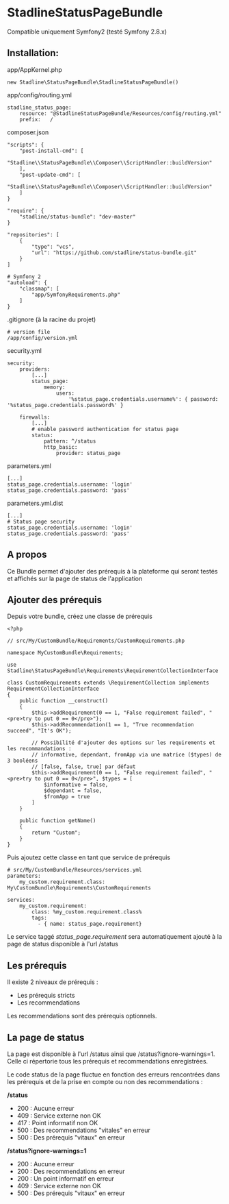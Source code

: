 StadlineStatusPageBundle
==============================

Compatible uniquement Symfony2 (testé Symfony 2.8.x)

Installation:
-------------

app/AppKernel.php

    new Stadline\StatusPageBundle\StadlineStatusPageBundle()

app/config/routing.yml

    stadline_status_page:
        resource: "@StadlineStatusPageBundle/Resources/config/routing.yml"
        prefix:   /

composer.json

    "scripts": {
        "post-install-cmd": [
            "Stadline\\StatusPageBundle\\Composer\\ScriptHandler::buildVersion"
        ],
        "post-update-cmd": [
            "Stadline\\StatusPageBundle\\Composer\\ScriptHandler::buildVersion"
        ]
    }
    
    "require": {
        "stadline/status-bundle": "dev-master"
    }
    
    "repositories": [
        {
            "type": "vcs",
            "url": "https://github.com/stadline/status-bundle.git"
        }
    ]
    
    # Symfony 2
    "autoload": {
        "classmap": [
            "app/SymfonyRequirements.php"
        ]
    }
   
.gitignore (à la racine du projet)
    
    # version file
    /app/config/version.yml
    
security.yml

    security:
        providers:
            [...]
            status_page:
                memory:
                    users:
                        '%status_page.credentials.username%': { password: '%status_page.credentials.password%' }
                    
        firewalls:
            [...]
            # enable password authentication for status page
            status:
                pattern: ^/status
                http_basic:
                    provider: status_page

parameters.yml

    [...]
    status_page.credentials.username: 'login'
    status_page.credentials.password: 'pass'
    
parameters.yml.dist

    [...]
    # Status page security
    status_page.credentials.username: 'login'
    status_page.credentials.password: 'pass'


A propos
--------

Ce Bundle permet d'ajouter des prérequis à la plateforme qui seront testés et affichés sur la page de status de l'application

Ajouter des prérequis
---------------------

Depuis votre bundle, créez une classe de prérequis

    <?php
    
    // src/My/CustomBundle/Requirements/CustomRequirements.php
    
    namespace MyCustomBundle\Requirements;
        
    use Stadline\StatusPageBundle\Requirements\RequirementCollectionInterface
        
    class CustomRequirements extends \RequirementCollection implements RequirementCollectionInterface
    {
        public function __construct()
        {
            $this->addRequirement(0 == 1, "False requirement failed", "<pre>try to put 0 == 0</pre>");
            $this->addRecommendation(1 == 1, "True recommendation succeed", "It's OK");

            // Possibilité d'ajouter des options sur les requirements et les recommandations :
            // informative, dependant, fromApp via une matrice ($types) de 3 booléens
            // [false, false, true] par défaut
            $this->addRequirement(0 == 1, "False requirement failed", "<pre>try to put 0 == 0</pre>", $types = [
                $informative = false,
                $dependant = false,
                $fromApp = true
            ]
        }
        
        public function getName()
        {
            return "Custom";
        }
    }

Puis ajoutez cette classe en tant que service de prérequis

    # src/My/CustomBundle/Resources/services.yml
    parameters:
        my_custom.requirement.class: My\CustomBundle\Requirements\CustomRequirements
        
    services:
        my_custom.requirement:
            class: %my_custom.requirement.class%
            tags:
              - { name: status_page.requirement}

Le service taggé *status_page.requirement* sera automatiquement ajouté à la page de status disponible à l'url /status

Les prérequis
-------------

Il existe 2 niveaux de prérequis :

-   Les prérequis stricts
-   Les recommendations

Les recommendations sont des prérequis optionnels.

La page de status
-----------------

La page est disponible à l'url /status ainsi que /status?ignore-warnings=1. Celle ci répertorie tous les prérequis et recommendations enregistrées.

Le code status de la page fluctue en fonction des erreurs rencontrées dans les prérequis et de la prise en compte ou non des recommendations :

**/status**

-   200 : Aucune erreur
-   409 : Service externe non OK
-   417 : Point informatif non OK
-   500 : Des recommendations "vitales" en erreur
-   500 : Des prérequis "vitaux" en erreur

**/status?ignore-warnings=1**

-   200 : Aucune erreur
-   200 : Des recommendations en erreur
-   200 : Un point informatif en erreur
-   409 : Service externe non OK
-   500 : Des prérequis "vitaux" en erreur
